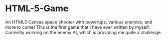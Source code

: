 HTML-5-Game
===========

An HTML5 Canvas space shooter with powerups, various enemies, and more to come! This is the first game that I have ever written by myself.  Currently working on the enemy AI, which is providing me quite a challenge.


